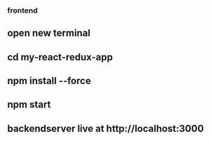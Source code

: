 ### frontend 

## open new terminal
## cd my-react-redux-app
## npm install --force
## npm start
## backendserver live at http://localhost:3000
